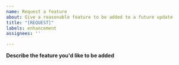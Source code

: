 ```yaml
---
name: Request a feature
about: Give a reasonable feature to be added to a future update
title: "[REQUEST]"
labels: enhancement
assignees: ''

---
```


**Describe the feature you'd like to be added**

